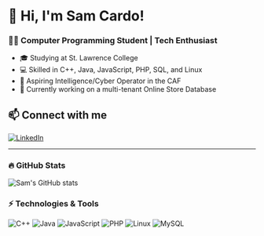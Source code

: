 # 👋 Hi, I'm Sam Cardo!
### 👨‍💻 Computer Programming Student | Tech Enthusiast

- 🎓 Studying at St. Lawrence College
- 💻 Skilled in C++, Java, JavaScript, PHP, SQL, and Linux
- 🚀 Aspiring Intelligence/Cyber Operator in the CAF
- 🔧 Currently working on a multi-tenant Online Store Database

## 📫 Connect with me
[![LinkedIn](https://img.shields.io/badge/LinkedIn-Profile-blue?logo=linkedin)](https://www.linkedin.com/in/sam-cardo-82a71b279/)

---

### 🔥 GitHub Stats
![Sam's GitHub stats](https://github-readme-stats.vercel.app/api?username=deadender83&show_icons=true&theme=default)

### ⚡ Technologies & Tools
![C++](https://img.shields.io/badge/C++-blue?logo=c%2B%2B&logoColor=white)
![Java](https://img.shields.io/badge/Java-orange?logo=java&logoColor=white)
![JavaScript](https://img.shields.io/badge/JavaScript-yellow?logo=javascript&logoColor=white)
![PHP](https://img.shields.io/badge/PHP-purple?logo=php&logoColor=white)
![Linux](https://img.shields.io/badge/Linux-black?logo=linux&logoColor=white)
![MySQL](https://img.shields.io/badge/MySQL-blue?logo=mysql&logoColor=white)
